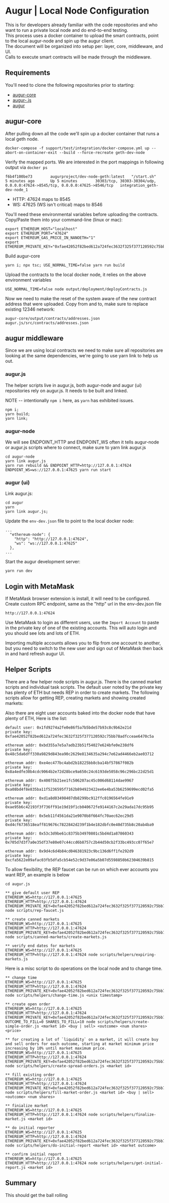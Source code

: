 # Augur | Local Node Configuration

This is for developers already familiar with the code repositories and who want to run a private local node and do end-to-end testing.  
This process uses a docker container to upload the smart contracts, point to the local augur-node and spin up the augur client.  
The document will be organized into setup per: layer, core, middleware, and UI.  
Calls to execute smart contracts will be made through the middleware.

## Requirements

You'll need to clone the following repositories prior to starting:

* [augur-core](https://github.com/AugurProject/augur-core)
* [augur-.js](https://github.com/AugurProject/augur.js)
* [augur](https://github.com/AugurProject/augur)

## augur-core

After pulling down all the code we'll spin up a docker container that runs a local geth node.

    docker-compose -f support/test/integration/docker-compose.yml up --abort-on-container-exit --build --force-recreate geth-dev-node

Verify the mapped ports. We are interested in the port mappings in following output via `docker ps`

    f6b4f100be73        augurproject/dev-node-geth:latest   "/start.sh"         5 minutes ago       Up 5 minutes        30303/tcp, 30303-30304/udp, 0.0.0.0:47624->8545/tcp, 0.0.0.0:47625->8546/tcp   integration_geth-dev-node_1

  * HTTP: 47624 maps to 8545
  * WS: 47625 (WS isn't critical) maps to 8546

You'll need these environmental variables before uploading the contracts.  
Copy/Paste them into your command-line (linux or mac):

    export ETHEREUM_HOST="localhost"
    export ETHEREUM_PORT="47624"
    export ETHEREUM_GAS_PRICE_IN_NANOETH="1"
    export ETHEREUM_PRIVATE_KEY="0xfae42052f82bed612a724fec3632f325f377120592c75bb78adfcceae6470c5a"

Build augur-core    

    yarn i; npx tsc; USE_NORMAL_TIME=false yarn run build

Upload the contracts to the local docker node, it relies on the above environment variables

    USE_NORMAL_TIME=false node output/deployment/deployContracts.js


Now we need to make the reset of the system aware of the new contract address that were uploaded. Copy from and to, make sure to replace existing 12346 network:

    augur-core/output/contracts/addresses.json
    augur.js/src/contracts/addresses.json


## augur middleware

Since we are using local contracts we need to make sure all repositories are looking at the same dependencies, we're going to use yarn link to help us out.

### augur.js

The helper scripts live in augur.js, both augur-node and augur (ui) repositories rely on augur.js. It needs to be built and linked.

NOTE -- intentionally `npm i` here, as `yarn` has exhibited issues.

    npm i;
    yarn build;
    yarn link;

### augur-node

We will see ENDPOINT_HTTP and ENDPOINT_WS often it tells augur-node or augur.js scripts where to connect, make sure to yarn link augur.js

    cd augur-node
    yarn link augur.js
    yarn run rebuild && ENDPOINT_HTTP=http://127.0.0.1:47624 ENDPOINT_WS=ws://127.0.0.1:47625 yarn run start


### augur (ui)

Link augur.js:

    cd augur
    yarn
    yarn link augur.js;

Update the `env-dev.json` file to point to the local docker node:

```
...
  "ethereum-node": {
    "http": "http://127.0.0.1:47624",
    "ws": "ws://127.0.0.1:47625"
  },
...
```

Start the augur development server:

    yarn run dev

## Login with MetaMask
If MetaMask browser extension is install, it will need to be configured. Create custom RPC endpoint, same as the "http" url in the env-dev.json file

    http://127.0.0.1:47624

Use MetaMask to login as different users, use the `Import Account` to paste in the private key of one of the existing accounts. This will auto login and you should see lots and lots of ETH.

Importing multiple accounts allows you to flip from one account to another, but you need to switch to the new user and sign out of MetaMask then back in and hard refresh augur UI.


## Helper Scripts

There are a few helper node scripts in augur.js. There is the canned market scripts and individual task scripts. The default user noted by the private key has plenty of ETH but needs REP in order to create markets. The following scripts allow for getting REP, creating markets and showing created markets:

Also there are eight user accounts baked into the docker node that have plenty of ETH, Here is the list:

    default user: 0x1fd9274a2fe0e86f5a7b5bde57b93c8c9b62e21d
    private key: 0xfae42052f82bed612a724fec3632f325f377120592c75bb78adfcceae6470c5a

    ethereum addr: 0xbd355a7e5a7adb23b51f54027e624bfe0e238df6
    private key: 0x48c5da6dff330a9829d843ea90c2629e8134635a294c7e62ad4466eb2ae03712

    ethereum addr: 0xe4ec477bc4abd2b18225bb8cba14bf57867f082b
    private key: 0x8a4edfe30b4cdc9064b2e72d28bce9a650c24c6193de5058c96c296bc22d25d1

    ethereum addr: 0x40075b21ee1fc506207ac45c006d68114dae9967
    private key: 0xa08bd4f8e835ba11f5236595f7162b894923422ee6e4ba53b6259699ecd02fa5

    ethereum addr: 0xd1a8d03498407db8299bc912ffc0196564fe91e9
    private key: 0xae95b6c42193f3f736ff91e19d19f1cb040672fe9144167c2e29ada17dc95b95

    ethereum addr: 0x5eb11f4561da21e9070b8f664fc70aec62ec29d5
    private key: 0xd4cf6736518eaff819676c7822842d239f1b4e182dbfc0e40d735b8c20ab4ba9

    ethereum addr: 0x53c3d9be61c8375b34970801c5bd4d1a87860343
    private key: 0x705d7d3f7a0e35df37e80e07c44ccd6b8757c2b44d50cb2f33bc493cc07f65e7

    ethereum addr: 0x9d4c6d4b84cd046381923c9bc136d6ff1fe292d9
    private key: 0xcfa5622e09afac03fb5dfa5cb54e52c9d37e06a5b07d5598850b62304639b815


To allow flexibility, the REP faucet can be run on which ever accounts you want REP, an example is below


    cd augur.js

    ** give default user REP
    ETHEREUM_WS=http://127.0.0.1:47625 ETHEREUM_HTTP=http://127.0.0.1:47624 ETHEREUM_PRIVATE_KEY=0xfae42052f82bed612a724fec3632f325f377120592c75bb78adfcceae6470c5a node scripts/rep-faucet.js

    ** create canned markets
    ETHEREUM_WS=http://127.0.0.1:47625 ETHEREUM_HTTP=http://127.0.0.1:47624 ETHEREUM_PRIVATE_KEY=0xfae42052f82bed612a724fec3632f325f377120592c75bb78adfcceae6470c5a node scripts/canned-markets/create-markets.js

    ** verify end dates for markets
    ETHEREUM_WS=http://127.0.0.1:47625 ETHEREUM_HTTP=http://127.0.0.1:47624 node scripts/helpers/expiring-markets.js



Here is a misc script to do operations on the local node and to change time.

    ** change time
    ETHEREUM_WS=http://127.0.0.1:47625 ETHEREUM_HTTP=http://127.0.0.1:47624 ETHEREUM_PRIVATE_KEY=0xfae42052f82bed612a724fec3632f325f377120592c75bb78adfcceae6470c5a node scripts/helpers/change-time.js <unix timestamp>

    ** create open order
    ETHEREUM_WS=http://127.0.0.1:47625 ETHEREUM_HTTP=http://127.0.0.1:47624 ETHEREUM_PRIVATE_KEY=0xfae42052f82bed612a724fec3632f325f377120592c75bb78adfcceae6470c5a OUTCOME_TO_FILL=0 SHARES_TO_FILL=10 node scripts/helpers/create-simple-order.js <market id> <buy | sell> <outcome> <num shares> <price>

    ** for creating a lot of `liquidity` on a market, it will create buy and sell orders for each outcome, starting at market minimum price increasing by 10% until market maximum price.
    ETHEREUM_WS=http://127.0.0.1:47625 ETHEREUM_HTTP=http://127.0.0.1:47624 ETHEREUM_PRIVATE_KEY=0xfae42052f82bed612a724fec3632f325f377120592c75bb78adfcceae6470c5a node scripts/helpers/create-spread-orders.js <market id>

    ** fill existing order
    ETHEREUM_WS=http://127.0.0.1:47625 ETHEREUM_HTTP=http://127.0.0.1:47624 ETHEREUM_PRIVATE_KEY=0xfae42052f82bed612a724fec3632f325f377120592c75bb78adfcceae6470c5a node scripts/helpers/fill-market-order.js <market id> <buy | sell> <outcome> <num shares>

    ** finialize market
    ETHEREUM_WS=http://127.0.0.1:47625 ETHEREUM_HTTP=http://127.0.0.1:47624 node scripts/helpers/finalize-market.js <market id>

    ** do initial reporter
    ETHEREUM_WS=http://127.0.0.1:47625 ETHEREUM_HTTP=http://127.0.0.1:47624 ETHEREUM_PRIVATE_KEY=0xfae42052f82bed612a724fec3632f325f377120592c75bb78adfcceae6470c5a node scripts/helpers/do-initial-report <market id> <market outcome>

    ** confirm initial report
    ETHEREUM_WS=http://127.0.0.1:47625 ETHEREUM_HTTP=http://127.0.0.1:47624 node scripts/helpers/get-initial-report.js <market id>

## Summary

This should get the ball rolling

